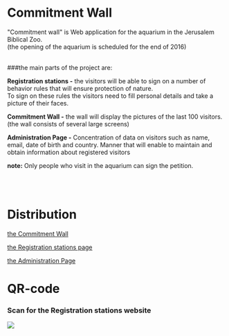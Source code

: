 # Commitment Wall

"Commitment wall" is Web application for the aquarium in the Jerusalem Biblical Zoo. <br/>
(the opening of the aquarium is scheduled for the end of 2016)
<br/><br/>

###the main parts of the project are:

<b>Registration stations -</b> the visitors will be able to sign on a number of behavior rules that will ensure protection of nature.
<br/>To sign on these rules the visitors need to fill personal details and take a picture of their faces.

<b>Commitment Wall -</b> the wall will display the pictures of the last 100 visitors.
<br/>(the wall consists of several large screens)

<b>Administration Page -</b> Concentration of data on visitors such as name, email, date of birth and country. Manner that will enable to maintain and obtain information about registered visitors


<b>note:</b> Only people who visit in the aquarium can sign the petition.


<br/><br/>
# Distribution 

[the Commitment Wall](http://matansh.myweb.jce.ac.il/theWall/templates/)

[the Registration stations page](http://matansh.myweb.jce.ac.il/CommitmentWall/templates/)

[the Administration Page](http://matansh.myweb.jce.ac.il/Administration/templates/)


# QR-code

### Scan for the Registration stations website

![](http://matansh.myweb.jce.ac.il/QR-Code%20CommitmentWall.jpg)



